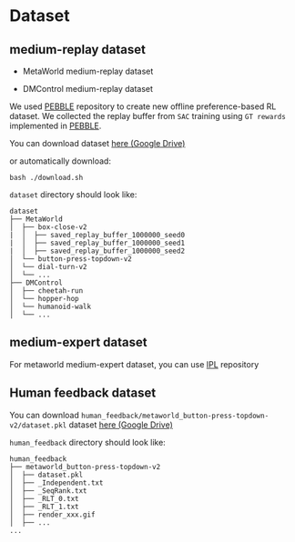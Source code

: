 # Dataset

## medium-replay dataset

- MetaWorld medium-replay dataset

- DMControl medium-replay dataset

We used [PEBBLE](https://github.com/rll-research/BPref) repository to create new offline preference-based RL dataset. We collected the replay buffer from `SAC` training using `GT rewards` implemented in [PEBBLE](https://github.com/rll-research/BPref).

You can download dataset [here (Google Drive)](https://drive.google.com/drive/u/2/folders/12jkUR7J3mGCUr9ACsMRda-RobVZO6uGj)

or automatically download:

```
bash ./download.sh
```

`dataset` directory should look like:

```
dataset
├── MetaWorld
│  ├── box-close-v2
|  │  ├── saved_replay_buffer_1000000_seed0
|  │  ├── saved_replay_buffer_1000000_seed1
|  │  ├── saved_replay_buffer_1000000_seed2
│  └── button-press-topdown-v2
│  └── dial-turn-v2
│  └── ...
├── DMControl
│  ├── cheetah-run
│  └── hopper-hop
│  └── humanoid-walk
│  └── ...
```

## medium-expert dataset
For metaworld medium-expert dataset, you can use [IPL](https://github.com/jhejna/inverse-preference-learning) repository

## Human feedback dataset

You can download `human_feedback/metaworld_button-press-topdown-v2/dataset.pkl` dataset [here (Google Drive)](https://drive.google.com/drive/u/2/folders/12jkUR7J3mGCUr9ACsMRda-RobVZO6uGj)



`human_feedback` directory should look like:

```
human_feedback
├── metaworld_button-press-topdown-v2
│  ├── dataset.pkl
│  ├── _Independent.txt
│  ├── _SeqRank.txt
│  ├── _RLT_0.txt
│  ├── _RLT_1.txt
│  ├── render_xxx.gif
│  ├── ...
...

```
